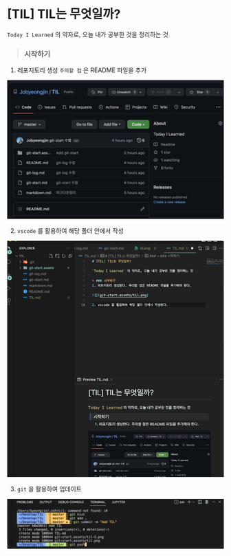 # [TIL] TIL는 무엇일까?

`Today I Learned` 의 약자로, 오늘 내가 공부한 것을 정리하는 것

> ### 시작하기

1. 레포지토리 생성 `주의할 점` 은 README 파일을 추가

![](../../git-start.assets/til.png)

2. `vscode` 를 활용하여 해당 폴더 안에서 작성

![](../../git-start.assets/til-2.png)

3. `git` 을 활용하여 업데이트

![](../../git-start.assets/til-3.png)
